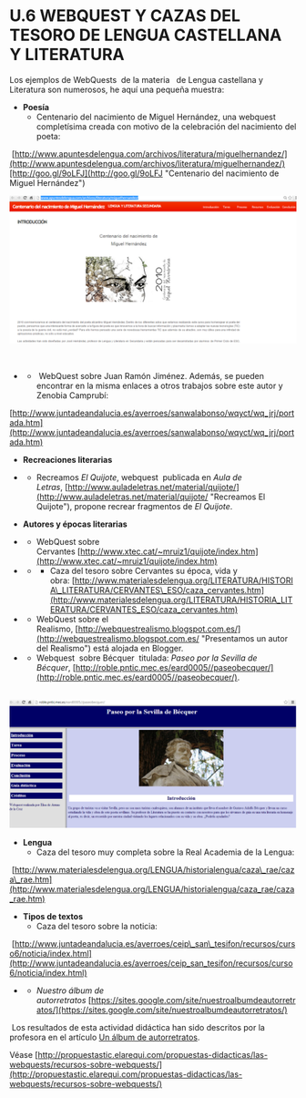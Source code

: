 # U.6 WEBQUEST Y CAZAS DEL TESORO DE LENGUA CASTELLANA Y LITERATURA

Los ejemplos de WebQuests  de la materia   de Lengua castellana y Literatura son numerosos, he aquí una pequeña muestra:

*   **Poesía**
    *   Centenario del nacimiento de Miguel Hernández, una webquest completísima creada con motivo de la celebración del nacimiento del poeta:

 [http://www.apuntesdelengua.com/archivos/literatura/miguelhernandez/](http://www.apuntesdelengua.com/archivos/literatura/miguelhernandez/)[http://goo.gl/9oLFJ](http://goo.gl/9oLFJ "Centenario del nacimiento de Miguel Hernández") 


![WebQuest sobre Miguel Hernández](img/wQ13.png "WebQuest sobre Miguel Hernández")


 

*   *    WebQuest sobre Juan Ramón Jiménez. Además, se pueden encontrar en la misma enlaces a otros trabajos sobre este autor y Zenobia Camprubí: 

[http://www.juntadeandalucia.es/averroes/sanwalabonso/wqyct/wq_jrj/portada.htm](http://www.juntadeandalucia.es/averroes/sanwalabonso/wqyct/wq_jrj/portada.htm)

*   **Recreaciones literarias**

*   *   Recreamos _El Quijote_, webquest  publicada en _Aula de Letras_, [http://www.auladeletras.net/material/quijote/](http://www.auladeletras.net/material/quijote/ "Recreamos El Quijote"), propone recrear fragmentos de _El Quijote_. 

*   **Autores y épocas literarias**

*   *   WebQuest sobre Cervantes [http://www.xtec.cat/~mruiz1/quijote/index.htm](http://www.xtec.cat/~mruiz1/quijote/index.htm)

*   *   *   Caza del tesoro sobre Cervantes su época, vida y obra: [http://www.materialesdelengua.org/LITERATURA/HISTORIA\_LITERATURA/CERVANTES\_ESO/caza_cervantes.htm](http://www.materialesdelengua.org/LITERATURA/HISTORIA_LITERATURA/CERVANTES_ESO/caza_cervantes.htm)

*   *   WebQuest sobre el Realismo, [http://webquestrealismo.blogspot.com.es/](http://webquestrealismo.blogspot.com.es/ "Presentamos un autor del Realismo") está alojada en Blogger.

*   *   Webquest  sobre Bécquer  titulada: _Paseo por la Sevilla de Bécquer_, [http://roble.pntic.mec.es/eard0005//paseobecquer/](http://roble.pntic.mec.es/eard0005//paseobecquer/).


 ![WebQuest sobre Bécquer](img/WQ15.png "WebQuest sobre Bécquer")




*   **Lengua**
    *   Caza del tesoro muy completa sobre la Real Academia de la Lengua:

 [http://www.materialesdelengua.org/LENGUA/historialengua/caza\_rae/caza\_rae.htm](http://www.materialesdelengua.org/LENGUA/historialengua/caza_rae/caza_rae.htm)

*   **Tipos de textos**
    *   Caza del tesoro sobre la noticia:

 [http://www.juntadeandalucia.es/averroes/ceip\_san\_tesifon/recursos/curso6/noticia/index.html](http://www.juntadeandalucia.es/averroes/ceip_san_tesifon/recursos/curso6/noticia/index.html)

*   *   _Nuestro álbum de autorretratos_ [https://sites.google.com/site/nuestroalbumdeautorretratos/](https://sites.google.com/site/nuestroalbumdeautorretratos/)

 Los resultados de esta actividad didáctica han sido descritos por la profesora en el artículo [Un álbum de autorretratos](http://lenguetazosliterarios.blogspot.com/2011/03/un-album-de-autorretratos.html "Un álbum de autorretratos").

Véase [http://propuestastic.elarequi.com/propuestas-didacticas/las-webquests/recursos-sobre-webquests/](http://propuestastic.elarequi.com/propuestas-didacticas/las-webquests/recursos-sobre-webquests/)

